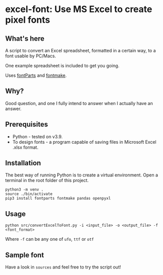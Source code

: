 # excel-font: Use MS Excel to create pixel fonts

## What's here

A script to convert an Excel spreadsheet, formatted in
a certain way, to a font usable by PC/Macs.

One example spreadsheet is included to get you going.

Uses [fontParts](https://fontparts.robotools.dev/en/stable/) and [fontmake](https://github.com/googlefonts/fontmake).

## Why?

Good question, and one I fully intend to answer when I
actually have an answer.

## Prerequisites

- Python - tested on v3.9.
- To design fonts - a program capable of saving files in Microsoft Excel .xlsx format.

## Installation

The best way of running Python is to create a virtual environment. Open a terminal in the root folder
of this project.

```
python3 -m venv .
source ./bin/activate
pip3 install fontparts fontmake pandas openpyxl
```

## Usage

```
python src/convertExcelToFont.py -i <input_file> -o <output_file> -f <font_format>
```

Where `-f` can be any one of `ufo`, `ttf` or `otf`

## Sample font

Have a look in `sources` and feel free to try the script out!

